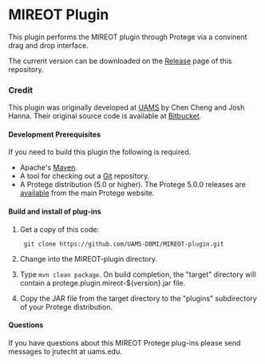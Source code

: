 # MIREOT Plugin 

This plugin performs the MIREOT plugin through Protege via a convinent drag and drop interface.

The current version can be downloaded on the [Release](https://github.com/UAMS-DBMI/MIREOT-plugin/releases) page of this repository.


### Credit

This plugin was originally developed at [UAMS](http://dbmi.uams.edu/) by Chen Cheng and Josh Hanna.  Their original source code is available at [Bitbucket](https://bitbucket.org/uamsdbmi/mireot-protege-plugin/overview).


#### Development Prerequisites

If you need to build this plugin the following is required.

+ Apache's [Maven](http://maven.apache.org/index.html).
+ A tool for checking out a [Git](http://git-scm.com/) repository.
+ A Protege distribution (5.0 or higher).  The Protege 5.0.0 releases are [available](http://protege.stanford.edu/products.php#desktop-protege) from the main Protege website. 

#### Build and install of plug-ins

1. Get a copy of this code:

        git clone https://github.com/UAMS-DBMI/MIREOT-plugin.git 
    
2. Change into the MIREOT-plugin directory.

3. Type `mvn clean package`.  On build completion, the "target" directory will contain a protege.plugin.mireot-${version}.jar file.

4. Copy the JAR file from the target directory to the "plugins" subdirectory of your Protege distribution.
 
#### Questions

If you have questions about this MIREOT Protege plug-ins please send messages to jrutecht at uams.edu.

